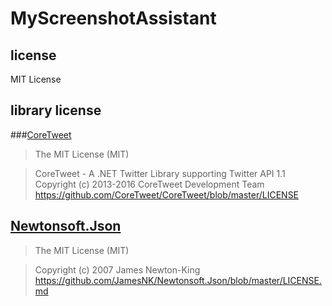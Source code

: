 # MyScreenshotAssistant

## license
MIT License

## library license
###[CoreTweet](https://github.com/CoreTweet/CoreTweet)
>The MIT License (MIT)  

>CoreTweet - A .NET Twitter Library supporting Twitter API 1.1  
>Copyright (c) 2013-2016 CoreTweet Development Team  
>https://github.com/CoreTweet/CoreTweet/blob/master/LICENSE

## [Newtonsoft.Json](https://github.com/JamesNK/Newtonsoft.Json)
>The MIT License (MIT)  

>Copyright (c) 2007 James Newton-King  
>https://github.com/JamesNK/Newtonsoft.Json/blob/master/LICENSE.md

